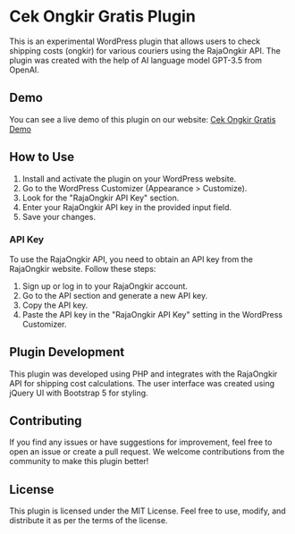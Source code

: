 # Cek Ongkir Gratis Plugin

This is an experimental WordPress plugin that allows users to check shipping costs (ongkir) for various couriers using the RajaOngkir API. The plugin was created with the help of AI language model GPT-3.5 from OpenAI.

## Demo

You can see a live demo of this plugin on our website: [Cek Ongkir Gratis Demo](https://websweetstudio.com/cek-ongkir-gratis/)

## How to Use

1. Install and activate the plugin on your WordPress website.
2. Go to the WordPress Customizer (Appearance > Customize).
3. Look for the "RajaOngkir API Key" section.
4. Enter your RajaOngkir API key in the provided input field.
5. Save your changes.

### API Key

To use the RajaOngkir API, you need to obtain an API key from the RajaOngkir website. Follow these steps:

1. Sign up or log in to your RajaOngkir account.
2. Go to the API section and generate a new API key.
3. Copy the API key.
4. Paste the API key in the "RajaOngkir API Key" setting in the WordPress Customizer.

## Plugin Development

This plugin was developed using PHP and integrates with the RajaOngkir API for shipping cost calculations. The user interface was created using jQuery UI with Bootstrap 5 for styling.

## Contributing

If you find any issues or have suggestions for improvement, feel free to open an issue or create a pull request. We welcome contributions from the community to make this plugin better!

## License

This plugin is licensed under the MIT License. Feel free to use, modify, and distribute it as per the terms of the license.
